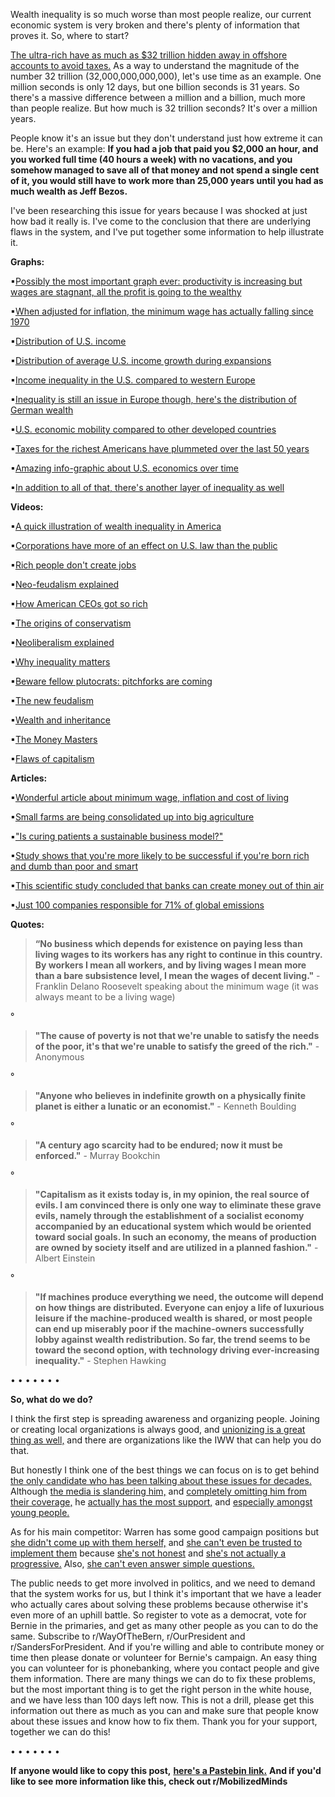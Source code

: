Wealth inequality is so much worse than most people realize, our current economic system is very broken and there's plenty of information that proves it. So, where to start?

[The ultra-rich have as much as $32 trillion hidden away in offshore accounts to avoid taxes.](https://www.reuters.com/article/us-offshore-wealth-idUSBRE86L03U20120722) As a way to understand the magnitude of the number 32 trillion (32,000,000,000,000), let's use time as an example. One million seconds is only 12 days, but one billion seconds is 31 years. So there's a massive difference between a million and a billion, much more than people realize. But how much is 32 trillion seconds? It's over a million years.

People know it's an issue but they don't understand just how extreme it can be. Here's an example: **If you had a job that paid you $2,000 an hour, and you worked full time (40 hours a week) with no vacations, and you somehow managed to save all of that money and not spend a single cent of it, you would still have to work more than 25,000 years until you had as much wealth as Jeff Bezos.**

I've been researching this issue for years because I was shocked at just how bad it really is. I've come to the conclusion that there are underlying flaws in the system, and I've put together some information to help illustrate it.

**Graphs:**

▪[Possibly the most important graph ever: productivity is increasing but wages are stagnant, all the profit is going to the wealthy](https://i.ibb.co/412gVpH/Screen-Shot-2013-03-08-at-11-36-19-AM.png)

▪[When adjusted for inflation, the minimum wage has actually falling since 1970](https://i.ibb.co/FDLBPs0/wage-chart.png)

▪[Distribution of U.S. income](https://i.ibb.co/0XJVkXH/OSX-Ethics-08-04-Avg-Income.jpg)

▪[Distribution of average U.S. income growth during expansions](https://i.ibb.co/4mn2BNg/qDWnA4s.jpg)

▪[Income inequality in the U.S. compared to western Europe](https://i.ibb.co/JzTswsZ/inequality.jpg)

▪[Inequality is still an issue in Europe though, here's the distribution of German wealth](https://i.ibb.co/Gsy8wpb/screen-shot-2018-01-31-at-12-07-49-am.png)

▪[U.S. economic mobility compared to other developed countries](https://i.ibb.co/sCr7NdS/Relative-Social-Mobility-of-Wealthy-Nations-2-1024x639.jpg)

▪[Taxes for the richest Americans have plummeted over the last 50 years](https://i.ibb.co/mzjm1Sj/Fake-Candid-Dungbeetle-size-restricted.gif)

▪[Amazing info-graphic about U.S. economics over time](https://i.ibb.co/wR3PY5D/e8t78dn0d5h21.png)

▪[In addition to all of that, there's another layer of inequality as well](https://i.ibb.co/bd27TM7/e4uoe4w8z6r31.jpg)

**Videos:**

▪[A quick illustration of wealth inequality in America](https://youtu.be/QPKKQnijnsM)

▪[Corporations have more of an effect on U.S. law than the public](https://youtu.be/5tu32CCA_Ig)

▪[Rich people don't create jobs](https://youtu.be/CKCvf8E7V1g)

▪[Neo-feudalism explained](https://youtu.be/j0R8bXrUCgg)

▪[How American CEOs got so rich](https://youtu.be/ylLTMYt24lA)

▪[The origins of conservatism](https://youtu.be/E4CI2vk3ugk)

▪[Neoliberalism explained](https://youtu.be/7gQFvf19Jec)

▪[Why inequality matters](https://youtu.be/XLJl0AdhPjE)

▪[Beware fellow plutocrats: pitchforks are coming](https://youtu.be/q2gO4DKVpa8)

▪[The new feudalism](https://www.youtube.com/watch?v=n-2TEwdRnX0)

▪[Wealth and inheritance](https://youtu.be/QzQYA9Qjsi0)

▪[The Money Masters](https://youtu.be/HBk5XV1ExoQ?t=22)

▪[Flaws of capitalism](https://youtu.be/6P97r9Ci5Kg)

**Articles:**

▪[Wonderful article about minimum wage, inflation and cost of living](http://amhill.net/2016/08/04/minimum-wage-vs-cost-of-living/)

▪[Small farms are being consolidated up into big agriculture](https://thesocietypages.org/socimages/2011/07/23/concentration-in-u-s-agriculture/)

▪["Is curing patients a sustainable business model?"](https://www.cnbc.com/2018/04/11/goldman-asks-is-curing-patients-a-sustainable-business-model.html)

▪[Study shows that you're more likely to be successful if you're born rich and dumb than poor and smart](https://www.theatlantic.com/business/archive/2013/12/would-you-rather-be-born-smart-or-rich/281828/)

▪[This scientific study concluded that banks can create money out of thin air](https://www.sciencedirect.com/science/article/pii/S1057521914001070)

▪[Just 100 companies responsible for 71% of global emissions](https://www.theguardian.com/sustainable-business/2017/jul/10/100-fossil-fuel-companies-investors-responsible-71-global-emissions-cdp-study-climate-change)

**Quotes:**  

>**“No business which depends for existence on paying less than living wages to its workers has any right to continue in this country. By workers I mean all workers, and by living wages I mean more than a bare subsistence level, I mean the wages of decent living."** - Franklin Delano Roosevelt speaking about the minimum wage (it was always meant to be a living wage)

°

>**"The cause of poverty is not that we're unable to satisfy the needs of the poor, it's that we're unable to satisfy the greed of the rich."** - Anonymous

°

>**"Anyone who believes in indefinite growth on a physically finite planet is either a lunatic or an economist."** - Kenneth Boulding

°

>**"A century ago scarcity had to be endured; now it must be enforced."** - Murray Bookchin

°

>**"Capitalism as it exists today is, in my opinion, the real source of evils. I am convinced there is only one way to eliminate these grave evils, namely through the establishment of a socialist economy accompanied by an educational system which would be oriented toward social goals. In such an economy, the means of production are owned by society itself and are utilized in a planned fashion."** - Albert Einstein

°

>**"If machines produce everything we need, the outcome will depend on how things are distributed. Everyone can enjoy a life of luxurious leisure if the machine-produced wealth is shared, or most people can end up miserably poor if the machine-owners successfully lobby against wealth redistribution. So far, the trend seems to be toward the second option, with technology driving ever-increasing inequality."** - Stephen Hawking

•  •  •  •  •  •  •

**So, what do we do?**

I think the first step is spreading awareness and organizing people. Joining or creating local organizations is always good, and [unionizing is a great thing as well,](https://i.postimg.cc/N06BZt33/12731.jpg) and there are organizations like the IWW that can help you do that.

But honestly I think one of the best things we can focus on is to get behind [the only candidate who has been talking about these issues for decades.](https://youtube.com/watch?v=SYxZfksAyco) Although [the media is slandering him,](https://youtu.be/3ZhkKATtqtU) and [completely omitting him from their coverage,](https://imgur.com/a/VyNVA8D) he [actually has the most support,](https://www.nytimes.com/interactive/2019/08/02/us/politics/2020-democratic-fundraising.html) and [especially amongst young people.](https://i.redd.it/ybarwig9v5u31.jpg)

As for his main competitor: Warren has some good campaign positions but [she didn't come up with them herself,](https://www.washingtonexaminer.com/opinion/columnists/shes-got-a-borrowed-plan-for-that-the-media-myth-of-elizabeth-warren-the-wonk) and [she can't even be trusted to implement them](https://newrepublic.com/article/155756/elizabeth-warren-retreats-medicare) because [she's not honest](https://thehill.com/hilltv/rising/463734-saagar-enjeti-calls-warrens-credibility-into-question) and [she's not actually a progressive.](https://medium.com/@jemtoback/the-legitimization-machine-elizabeth-warren-3d38a232e6eb) Also, [she can't even answer simple questions.](https://www.youtube.com/watch?v=d80FiQEU-Ok)

The public needs to get more involved in politics, and we need to demand that the system works for us, but I think it's important that we have a leader who actually cares about solving these problems because otherwise it's even more of an uphill battle. So register to vote as a democrat, vote for Bernie in the primaries, and get as many other people as you can to do the same. Subscribe to r/WayOfTheBern, r/OurPresident and r/SandersForPresident. And if you're willing and able to contribute money or time then please donate or volunteer for Bernie's campaign. An easy thing you can volunteer for is phonebanking, where you contact people and give them information. There are many things we can do to fix these problems, but the most important thing is to get the right person in the white house, and we have less than 100 days left now. This is not a drill, please get this information out there as much as you can and make sure that people know about these issues and know how to fix them. Thank you for your support, together we can do this!

•  •  •  •  •  •  •

**If anyone would like to copy this post,** [**here's a Pastebin link.**](https://pastebin.com/1aZJbsGP) **And if you'd like to see more information like this, check out r/MobilizedMinds**  

